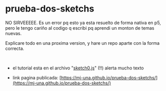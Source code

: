# prueba-dos-sketchs

NO SIRVEEEEE. Es un error pq esto ya esta resuelto de forma nativa en p5,<br>
pero le tengo cariño al codigo q escribi pq aprendi un monton de temas nuevas.

Explicare todo en una proxima version, y hare un repo aparte con la forma correcta.

<br>

- el tutorial esta en el archivo "[sketch0.js](https://github.com/mj-una/prueba-dos-sketchs/blob/main/sketches/sketch0.js)" (!!) alerta mucho texto

- link pagina publicada: [https://mj-una.github.io/prueba-dos-sketchs/](https://mj-una.github.io/prueba-dos-sketchs/)
